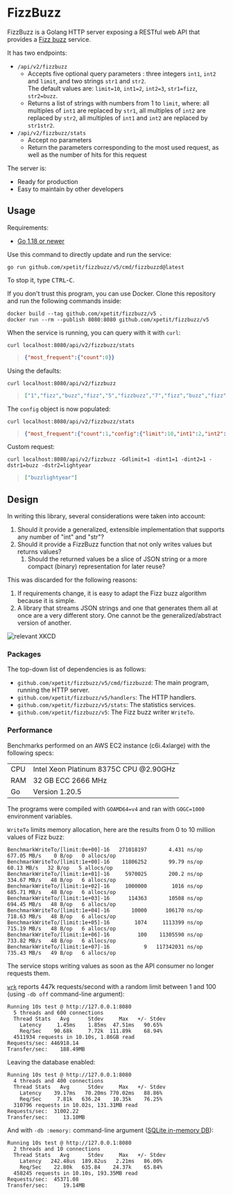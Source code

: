 # FizzBuzz

FizzBuzz is a Golang HTTP server exposing a RESTful web API that provides a [Fizz buzz](https://en.wikipedia.org/wiki/Fizz_buzz) service.

It has two endpoints:

- `/api/v2/fizzbuzz`
  - Accepts five optional query parameters : three integers `int1`, `int2` and `limit`, and two strings `str1` and `str2`.<br>
    The default values are: `limit=10`, `int1=2`, `int2=3`, `str1=fizz`, `str2=buzz`.
  - Returns a list of strings with numbers from 1 to `limit`, where: all multiples of `int1` are replaced by `str1`, all multiples of `int2` are replaced by `str2`, all multiples of `int1` and `int2` are replaced by `str1str2`.
- `/api/v2/fizzbuzz/stats`
  - Accept no parameters
  - Return the parameters corresponding to the most used request, as well as the number of hits for this request

The server is:

- Ready for production
- Easy to maintain by other developers

## Usage

Requirements:

- [Go 1.18 or newer](https://golang.org/dl/)

Use this command to directly update and run the service:

```
go run github.com/xpetit/fizzbuzz/v5/cmd/fizzbuzzd@latest
```

To stop it, type <kbd>CTRL</kbd>-<kbd>C</kbd>.

If you don't trust this program, you can use Docker. Clone this repository and run the following commands inside:

```
docker build --tag github.com/xpetit/fizzbuzz/v5 .
docker run --rm --publish 8080:8080 github.com/xpetit/fizzbuzz/v5
```

When the service is running, you can query with it with `curl`:

```
curl localhost:8080/api/v2/fizzbuzz/stats
```

> <!-- prettier-ignore -->
> ```json
> {"most_frequent":{"count":0}}
> ```

Using the defaults:

```
curl localhost:8080/api/v2/fizzbuzz
```

> <!-- prettier-ignore -->
> ```json
> ["1","fizz","buzz","fizz","5","fizzbuzz","7","fizz","buzz","fizz"]
> ```

The `config` object is now populated:

```
curl localhost:8080/api/v2/fizzbuzz/stats
```

> <!-- prettier-ignore -->
> ```json
> {"most_frequent":{"count":1,"config":{"limit":10,"int1":2,"int2":3,"str1":"fizz","str2":"buzz"}}}
> ```

Custom request:

```
curl localhost:8080/api/v2/fizzbuzz -Gdlimit=1 -dint1=1 -dint2=1 -dstr1=buzz -dstr2=lightyear
```

> ```json
> ["buzzlightyear"]
> ```

## Design

In writing this library, several considerations were taken into account:

1. Should it provide a generalized, extensible implementation that supports any number of "int" and "str"?
2. Should it provide a FizzBuzz function that not only writes values but returns values?
   1. Should the returned values be a slice of JSON string or a more compact (binary) representation for later reuse?

This was discarded for the following reasons:

1. If requirements change, it is easy to adapt the Fizz buzz algorithm because it is simple.
2. A library that streams JSON strings and one that generates them all at once are a very different story. One cannot be the generalized/abstract version of another.

![relevant XKCD](https://imgs.xkcd.com/comics/the_general_problem.png)

### Packages

The top-down list of dependencies is as follows:

- `github.com/xpetit/fizzbuzz/v5/cmd/fizzbuzzd`: The main program, running the HTTP server.
- `github.com/xpetit/fizzbuzz/v5/handlers`: The HTTP handlers.
- `github.com/xpetit/fizzbuzz/v5/stats`: The statistics services.
- `github.com/xpetit/fizzbuzz/v5`: The Fizz buzz writer `WriteTo`.

### Performance

Benchmarks performed on an AWS EC2 instance (c6i.4xlarge) with the following specs:

|     |                                        |
| --- | -------------------------------------- |
| CPU | Intel Xeon Platinum 8375C CPU @2.90GHz |
| RAM | 32 GB ECC 2666 MHz                     |
| Go  | Version 1.20.5                         |

The programs were compiled with `GOAMD64=v4` and ran with `GOGC=1000` environment variables.

`WriteTo` limits memory allocation, here are the results from 0 to 10 million values of Fizz buzz:

```
BenchmarkWriteTo/[limit:0e+00]-16   271018197       4.431 ns/op   677.05 MB/s    0 B/op   0 allocs/op
BenchmarkWriteTo/[limit:1e+00]-16    11806252       99.79 ns/op    60.13 MB/s   32 B/op   5 allocs/op
BenchmarkWriteTo/[limit:1e+01]-16     5970025       200.2 ns/op   334.67 MB/s   48 B/op   6 allocs/op
BenchmarkWriteTo/[limit:1e+02]-16     1000000        1016 ns/op   685.71 MB/s   48 B/op   6 allocs/op
BenchmarkWriteTo/[limit:1e+03]-16      114363       10508 ns/op   694.45 MB/s   48 B/op   6 allocs/op
BenchmarkWriteTo/[limit:1e+04]-16       10000      106170 ns/op   718.63 MB/s   48 B/op   6 allocs/op
BenchmarkWriteTo/[limit:1e+05]-16        1074     1113399 ns/op   715.19 MB/s   48 B/op   6 allocs/op
BenchmarkWriteTo/[limit:1e+06]-16         100    11305590 ns/op   733.82 MB/s   48 B/op   6 allocs/op
BenchmarkWriteTo/[limit:1e+07]-16           9   117342031 ns/op   735.43 MB/s   49 B/op   6 allocs/op
```

The service stops writing values as soon as the API consumer no longer requests them.

[`wrk`](https://github.com/wg/wrk) reports 447k requests/second with a random limit between 1 and 100 (using `-db off` command-line argument):

```
Running 10s test @ http://127.0.0.1:8080
  5 threads and 600 connections
  Thread Stats   Avg      Stdev     Max   +/- Stdev
    Latency     1.45ms    1.85ms  47.51ms   90.65%
    Req/Sec    90.68k     7.72k  111.89k    68.94%
  4511934 requests in 10.10s, 1.86GB read
Requests/sec: 446918.14
Transfer/sec:    188.49MB
```

Leaving the database enabled:

```
Running 10s test @ http://127.0.0.1:8080
  4 threads and 400 connections
  Thread Stats   Avg      Stdev     Max   +/- Stdev
    Latency    39.17ms   70.20ms 770.02ms   88.86%
    Req/Sec     7.81k   636.24    10.35k    76.25%
  310796 requests in 10.02s, 131.31MB read
Requests/sec:  31002.22
Transfer/sec:     13.10MB
```

And with `-db :memory:` command-line argument ([SQLite in-memory DB](https://www.sqlite.org/inmemorydb.html)):

```
Running 10s test @ http://127.0.0.1:8080
  2 threads and 10 connections
  Thread Stats   Avg      Stdev     Max   +/- Stdev
    Latency   242.48us  189.82us   2.21ms   86.00%
    Req/Sec    22.80k   635.84    24.37k    65.84%
  458245 requests in 10.10s, 193.35MB read
Requests/sec:  45371.08
Transfer/sec:     19.14MB
```
